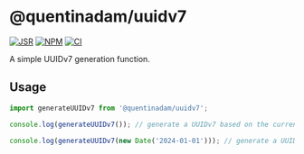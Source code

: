 # @quentinadam/uuidv7

[![JSR][jsr-image]][jsr-url] [![NPM][npm-image]][npm-url] [![CI][ci-image]][ci-url]

A simple UUIDv7 generation function.

## Usage

```ts
import generateUUIDv7 from '@quentinadam/uuidv7';

console.log(generateUUIDv7()); // generate a UUIDv7 based on the current time

console.log(generateUUIDv7(new Date('2024-01-01'))); // generate a UUIDv7 based on a specific time
```

[ci-image]: https://img.shields.io/github/actions/workflow/status/quentinadam/deno-uuidv7/ci.yml?branch=main&logo=github&style=flat-square
[ci-url]: https://github.com/quentinadam/deno-uuidv7/actions/workflows/ci.yml
[npm-image]: https://img.shields.io/npm/v/@quentinadam/uuidv7.svg?style=flat-square
[npm-url]: https://npmjs.org/package/@quentinadam/uuidv7
[jsr-image]: https://jsr.io/badges/@quentinadam/uuidv7?style=flat-square
[jsr-url]: https://jsr.io/@quentinadam/uuidv7
